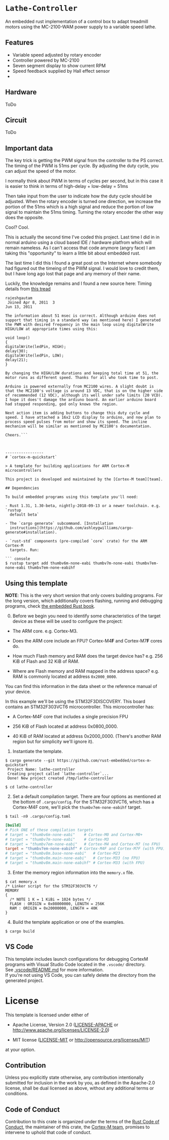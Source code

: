 # `Lathe-Controller`
An embedded rust implementation of a control box to adapt treadmill motors using the 
MC-2100-WAM power supply to a variable speed lathe.

## Features
* Variable speed adjusted by rotary encoder
* Controller powered by MC-2100
* Seven segment display to show current RPM
* Speed feedback supplied by Hall effect sensor
* 

## Hardware
ToDo

## Circuit
ToDo

## Important data

The key trick is getting the PWM signal from the controller to the PS correct. 
The timing of the PWM is 51ms per cycle. By adjusting the duty cycle, you can adjust the speed of the motor.

I normally think about PWM in terms of cycles per second, but in this case it is easier to think in terms of 
high-delay + low-delay = 51ms

Then take input from the user to indicate how the duty cycle should be adjusted. When the rotary encoder is
turned one direction, we increase the portion of the 51ms  which is a high signal and reduce the portion of low 
signal to maintain the 51ms timing. Turning the rotary encoder the other way does the opposite.

Cool? Cool. 

This is actually the second time I've coded this project. Last time I did in in normal arduino using a cloud based IDE / hardware platfrom which will remain nameless. As I can't access that code anymore (angry face) I am taking this "opportunity" to learn a little bit about embedded rust.

The last time I did this I found a great post on the Internet where somebody had figured out the timeing of the PWM signal. I would love to credit them, but I have long ago lost that page and any memory of their name. 

Luckily, the knowledge remains and I found a new source here:
Timing details from [this tread](https://forum.allaboutcircuits.com/threads/treadmill-motor-in-lathe-using-mc-2100-pwm.51061/)
```
rajeshgautam
 Joined Apr 8, 2011  3
Jun 13, 2011

The information about 51 msec is correct. Although arduino does not support that timing in a standard way (as mentioned here) I generated the PWM with desired frequency in the main loop using digitalWrite HIGH/LOW at appropriate times using this:

void loop()
{
digitalWrite(ledPin, HIGH);
delay(30);
digitalWrite(ledPin, LOW);
delay(21);
}

By changing the HIGH/LOW durations and keeping total time at 51, the motor runs as different speed. Thanks for all who took time to post.

Arduino is powered externally from MC2100 wires. A slight doubt is that the MC2100's voltage is around 13 VDC, that is on the higher side of recommended (12 VDC), although its well under safe limits (20 VCD). I hope it does't damage the ardiuno board. An earlier arduino board had stopped responding, god only knows the region.

Next action item is adding buttons to change this duty cycle and speed. I have attached a 16x2 LCD display to arduino, and now plan to process speed pulses from motor and show its speed. The incline mechanism will be similar as mentioned by MC2100's documentation.

Cheers.```



-----------------
# `cortex-m-quickstart`

> A template for building applications for ARM Cortex-M microcontrollers

This project is developed and maintained by the [Cortex-M team][team].

## Dependencies

To build embedded programs using this template you'll need:

- Rust 1.31, 1.30-beta, nightly-2018-09-13 or a newer toolchain. e.g. `rustup
  default beta`

- The `cargo generate` subcommand. [Installation
  instructions](https://github.com/ashleygwilliams/cargo-generate#installation).

- `rust-std` components (pre-compiled `core` crate) for the ARM Cortex-M
  targets. Run:

``` console
$ rustup target add thumbv6m-none-eabi thumbv7m-none-eabi thumbv7em-none-eabi thumbv7em-none-eabihf
```

## Using this template

**NOTE**: This is the very short version that only covers building programs. For
the long version, which additionally covers flashing, running and debugging
programs, check [the embedded Rust book][book].

[book]: https://rust-embedded.github.io/book

0. Before we begin you need to identify some characteristics of the target
  device as these will be used to configure the project:

- The ARM core. e.g. Cortex-M3.

- Does the ARM core include an FPU? Cortex-M4**F** and Cortex-M7**F** cores do.

- How much Flash memory and RAM does the target device has? e.g. 256 KiB of
  Flash and 32 KiB of RAM.

- Where are Flash memory and RAM mapped in the address space? e.g. RAM is
  commonly located at address `0x2000_0000`.

You can find this information in the data sheet or the reference manual of your
device.

In this example we'll be using the STM32F3DISCOVERY. This board contains an
STM32F303VCT6 microcontroller. This microcontroller has:

- A Cortex-M4F core that includes a single precision FPU

- 256 KiB of Flash located at address 0x0800_0000.

- 40 KiB of RAM located at address 0x2000_0000. (There's another RAM region but
  for simplicity we'll ignore it).

1. Instantiate the template.

``` console
$ cargo generate --git https://github.com/rust-embedded/cortex-m-quickstart
 Project Name: lathe-controller
 Creating project called `lathe-controller`...
 Done! New project created /tmp/lathe-controller

$ cd lathe-controller
```

2. Set a default compilation target. There are four options as mentioned at the
   bottom of `.cargo/config`. For the STM32F303VCT6, which has a Cortex-M4F
   core, we'll pick the `thumbv7em-none-eabihf` target.

``` console
$ tail -n9 .cargo/config.toml
```

``` toml
[build]
# Pick ONE of these compilation targets
# target = "thumbv6m-none-eabi"    # Cortex-M0 and Cortex-M0+
# target = "thumbv7m-none-eabi"    # Cortex-M3
# target = "thumbv7em-none-eabi"   # Cortex-M4 and Cortex-M7 (no FPU)
target = "thumbv7em-none-eabihf" # Cortex-M4F and Cortex-M7F (with FPU)
# target = "thumbv8m.base-none-eabi"   # Cortex-M23
# target = "thumbv8m.main-none-eabi"   # Cortex-M33 (no FPU)
# target = "thumbv8m.main-none-eabihf" # Cortex-M33 (with FPU)
```

3. Enter the memory region information into the `memory.x` file.

``` console
$ cat memory.x
/* Linker script for the STM32F303VCT6 */
MEMORY
{
  /* NOTE 1 K = 1 KiBi = 1024 bytes */
  FLASH : ORIGIN = 0x08000000, LENGTH = 256K
  RAM : ORIGIN = 0x20000000, LENGTH = 40K
}
```

4. Build the template application or one of the examples.

``` console
$ cargo build
```

## VS Code

This template includes launch configurations for debugging CortexM programs with Visual Studio Code located in the `.vscode/` directory.  
See [.vscode/README.md](./.vscode/README.md) for more information.  
If you're not using VS Code, you can safely delete the directory from the generated project.

# License

This template is licensed under either of

- Apache License, Version 2.0 ([LICENSE-APACHE](LICENSE-APACHE) or
  http://www.apache.org/licenses/LICENSE-2.0)

- MIT license ([LICENSE-MIT](LICENSE-MIT) or http://opensource.org/licenses/MIT)

at your option.

## Contribution

Unless you explicitly state otherwise, any contribution intentionally submitted
for inclusion in the work by you, as defined in the Apache-2.0 license, shall be
dual licensed as above, without any additional terms or conditions.

## Code of Conduct

Contribution to this crate is organized under the terms of the [Rust Code of
Conduct][CoC], the maintainer of this crate, the [Cortex-M team][team], promises
to intervene to uphold that code of conduct.

[CoC]: https://www.rust-lang.org/policies/code-of-conduct
[team]: https://github.com/rust-embedded/wg#the-cortex-m-team
